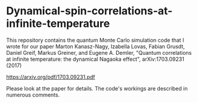 # Dynamical-spin-correlations-at-infinite-temperature

This repository contains the quantum Monte Carlo simulation code that I wrote for our paper Marton Kanasz-Nagy, Izabella Lovas, Fabian Grusdt, Daniel Greif, Markus Greiner, and Eugene A. Demler, "Quantum correlations at infinite temperature: the dynamical Nagaoka effect", arXiv:1703.09231 (2017)

https://arxiv.org/pdf/1703.09231.pdf

Please look at the paper for details. The code's workings are described in numerous comments.
